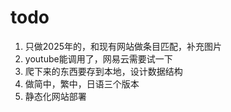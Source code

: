 # todo
1. 只做2025年的，和现有网站做条目匹配，补充图片
2. youtube能调用了，网易云需要试一下
3. 爬下来的东西要存到本地，设计数据结构
4. 做简中，繁中，日语三个版本
5. 静态化网站部署